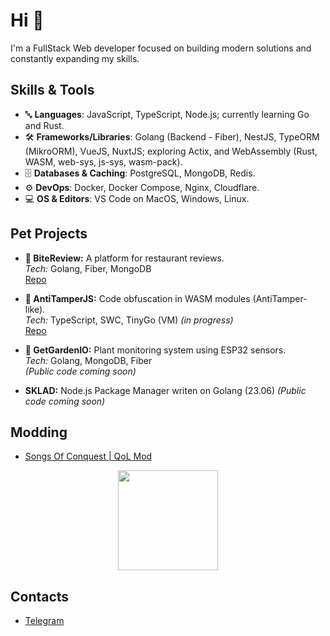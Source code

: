# Hi 👋

I'm a FullStack Web developer focused on building modern solutions and constantly expanding my skills.

## Skills & Tools
- 🔤 **Languages**:  JavaScript, TypeScript, Node.js; currently learning Go and Rust.
- 🛠️ **Frameworks/Libraries**: Golang (Backend - Fiber), NestJS, TypeORM (MikroORM), VueJS, NuxtJS; exploring Actix, and WebAssembly (Rust, WASM, web-sys, js-sys, wasm-pack).
- 🗄️ **Databases & Caching**: PostgreSQL, MongoDB, Redis.
- ⚙️ **DevOps**: Docker, Docker Compose, Nginx, Cloudflare.
- 💻 **OS & Editors**: VS Code on MacOS, Windows, Linux.

## Pet Projects
- **🍴 BiteReview:** A platform for restaurant reviews.  
  *Tech:* Golang, Fiber, MongoDB  
  [Repo](https://github.com/sh1kxrv/bite-review-backend)

- **🍂 AntiTamperJS:** Code obfuscation in WASM modules (AntiTamper-like).  
  *Tech:* TypeScript, SWC, TinyGo (VM) *(in progress)*  
  [Repo](https://github.com/sh1kxrv/rxstyterrv)

- **🌱 GetGardenIO:** Plant monitoring system using ESP32 sensors.  
  *Tech:* Golang, MongoDB, Fiber  
  *(Public code coming soon)*

- **SKLAD:** Node.js Package Manager writen on Golang (23.06)
    *(Public code coming soon)*

## Modding
- [Songs Of Conquest | QoL Mod](https://github.com/sh1kxrv/Shikaru.SOCQoL)

<p align="center"><img width="160" src="https://i.giphy.com/RThN0hOS2GO4M.gif" /></p>

## Contacts
- [Telegram](https://t.me/whoamiunxsns)
